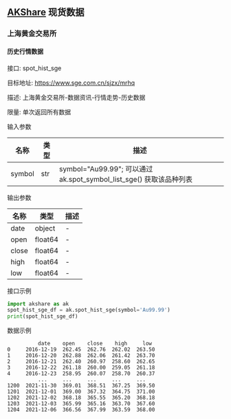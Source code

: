 ## [AKShare](https://github.com/akfamily/akshare) 现货数据

### 上海黄金交易所

#### 历史行情数据

接口: spot_hist_sge

目标地址: https://www.sge.com.cn/sjzx/mrhq

描述: 上海黄金交易所-数据资讯-行情走势-历史数据

限量: 单次返回所有数据

输入参数

| 名称     | 类型  | 描述                                                       |
|--------|-----|----------------------------------------------------------|
| symbol | str | symbol="Au99.99"; 可以通过 ak.spot_symbol_list_sge() 获取该品种列表 |

输出参数

| 名称    | 类型      | 描述  |
|-------|---------|-----|
| date  | object  | -   |
| open  | float64 | -   |
| close | float64 | -   |
| high  | float64 | -   |
| low   | float64 | -   |


接口示例

```python
import akshare as ak
spot_hist_sge_df = ak.spot_hist_sge(symbol='Au99.99')
print(spot_hist_sge_df)
```

数据示例

```
          date    open    close    high     low
0     2016-12-19  262.45  262.76  262.02  263.50
1     2016-12-20  262.88  262.06  261.42  263.70
2     2016-12-21  262.40  260.97  258.60  262.65
3     2016-12-22  261.18  260.00  259.05  261.18
4     2016-12-23  258.95  260.07  258.70  260.37
          ...     ...     ...     ...     ...
1200  2021-11-30  369.01  368.51  367.25  369.50
1201  2021-12-01  369.00  367.32  364.75  371.00
1202  2021-12-02  368.18  365.55  365.20  368.18
1203  2021-12-03  365.99  365.16  363.70  367.60
1204  2021-12-06  366.56  367.99  363.59  368.00
```
